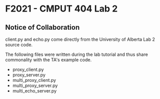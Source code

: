 # F2021 - CMPUT 404 Lab 2

## Notice of Collaboration
client.py and echo.py come directly from the University of Alberta Lab 2 source code.

The following files were written during the lab tutorial and thus share commonality with the TA's example code. 
- proxy_client.py
- proxy_server.py
- multi_proxy_client.py
- multi_proxy_server.py
- multi_echo_server.py
